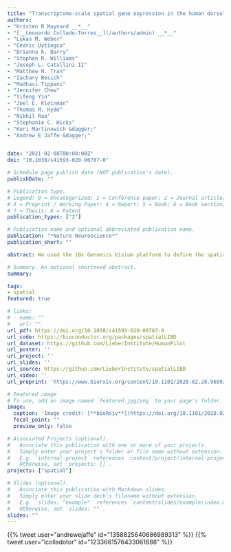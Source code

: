 ```yaml
---
title: "Transcriptome-scale spatial gene expression in the human dorsolateral prefrontal cortex"
authors:
- "Kristen R Maynard __*__"
- "[__Leonardo Collado-Torres__](/authors/admin) __*__"
- "Lukas M. Weber"
- "Cedric Uytingco"
- "Brianna K. Barry"
- "Stephen R. Williams"
- "Joseph L. Catallini II"
- "Matthew N. Tran"
- "Zachary Besich"
- "Madhavi Tippani"
- "Jennifer Chew"
- "Yifeng Yin"
- "Joel E. Kleinman"
- "Thomas M. Hyde"
- "Nikhil Rao"
- "Stephanie C. Hicks"
- "Keri Martinowich &dagger;"
- "Andrew E Jaffe &dagger;"


date: "2021-02-08T00:00:00Z"
doi: "10.1038/s41593-020-00787-0"

# Schedule page publish date (NOT publication's date).
publishDate: ""

# Publication type.
# Legend: 0 = Uncategorized; 1 = Conference paper; 2 = Journal article;
# 3 = Preprint / Working Paper; 4 = Report; 5 = Book; 6 = Book section;
# 7 = Thesis; 8 = Patent
publication_types: ["2"]

# Publication name and optional abbreviated publication name.
publication: "*Nature Neuroscience*"
publication_short: ""

abstract: We used the 10x Genomics Visium platform to define the spatial topography of gene expression in the six-layered human dorsolateral prefrontal cortex. We identified extensive layer-enriched expression signatures and refined associations to previous laminar markers. We overlaid our laminar expression signatures on large-scale single nucleus RNA-sequencing data, enhancing spatial annotation of expression-driven clusters. By integrating neuropsychiatric disorder gene sets, we showed differential layer-enriched expression of genes associated with schizophrenia and autism spectrum disorder, highlighting the clinical relevance of spatially defined expression. We then developed a data-driven framework to define unsupervised clusters in spatial transcriptomics data, which can be applied to other tissues or brain regions in which morphological architecture is not as well defined as cortical laminae. Last, we created a web application for the scientific community to explore these raw and summarized data to augment ongoing neuroscience and spatial transcriptomics research (http://research.libd.org/spatialLIBD).

# Summary. An optional shortened abstract.
summary:

tags:
- spatial
featured: true

# links:
# - name: ""
#   url: ""
url_pdf: https://doi.org/10.1038/s41593-020-00787-0
url_code: https://bioconductor.org/packages/spatialLIBD
url_dataset: https://github.com/LieberInstitute/HumanPilot
url_poster: ''
url_project: ''
url_slides: ''
url_source: https://github.com/LieberInstitute/spatialLIBD
url_video: ''
url_preprint: 'https://www.biorxiv.org/content/10.1101/2020.02.28.969931v1'

# Featured image
# To use, add an image named `featured.jpg/png` to your page's folder. 
image:
  caption: 'Image credit: [**bioRxiv**](https://doi.org/10.1101/2020.02.28.969931)'
  focal_point: ""
  preview_only: false

# Associated Projects (optional).
#   Associate this publication with one or more of your projects.
#   Simply enter your project's folder or file name without extension.
#   E.g. `internal-project` references `content/project/internal-project/index.md`.
#   Otherwise, set `projects: []`.
projects: ["spatial"]

# Slides (optional).
#   Associate this publication with Markdown slides.
#   Simply enter your slide deck's filename without extension.
#   E.g. `slides: "example"` references `content/slides/example/index.md`.
#   Otherwise, set `slides: ""`.
slides: ""
---
```


<!--

{{% callout note %}}
Click the *Cite* button above to demo the feature to enable visitors to import publication metadata into their reference management software.
{{% /callout %}}

{{% callout note %}}
Click the *Slides* button above to demo Academic's Markdown slides feature.
{{% /callout %}}

Supplementary notes can be added here, including [code and math](https://sourcethemes.com/academic/docs/writing-markdown-latex/).
-->

{{% tweet user="andrewejaffe" id="1358825640686989313" %}}
{{% tweet user="lcolladotor" id="1233661576433061888" %}}
